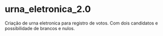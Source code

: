 # urna_eletronica_2.0
Criação de urna eletronica para registro de votos. Com dois candidatos e possibilidade de brancos e nulos.
